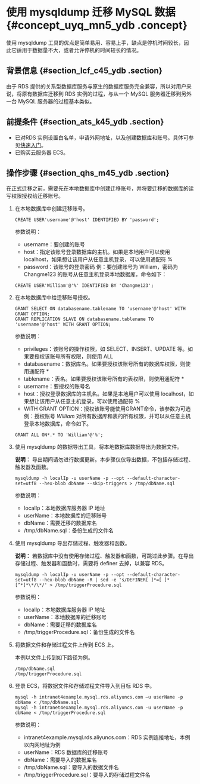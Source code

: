 # 使用 mysqldump 迁移 MySQL 数据 {#concept_uyq_mn5_ydb .concept}

使用 mysqldump 工具的优点是简单易用、容易上手，缺点是停机时间较长，因此它适用于数据量不大，或者允许停机的时间较长的情况。

## 背景信息 {#section_lcf_c45_ydb .section}

由于 RDS 提供的关系型数据库服务与原生的数据库服务完全兼容，所以对用户来说，将原有数据库迁移到 RDS 实例的过程，与从一个 MySQL 服务器迁移到另外一台 MySQL 服务器的过程基本类似。

## 前提条件 {#section_ats_k45_ydb .section}

-   已对RDS 实例设置白名单，申请外网地址，以及创建数据库和账号。具体可参见[快速入门](intl.zh-CN/用户指南/快速入门.md)。
-   已购买云服务器 ECS。

## 操作步骤 {#section_qhs_m45_ydb .section}

在正式迁移之前，需要先在本地数据库中创建迁移账号，并将要迁移的数据库的读写权限授权给迁移账号。

1.  在本地数据库中创建迁移账号。

    ```
    CREATE USER'username'@'host' IDENTIFIED BY 'password';
    ```

    参数说明：

    -   username：要创建的账号
    -   host：指定该账号登录数据库的主机。如果是本地用户可以使用 localhost，如果想让该用户从任意主机登录，可以使用通配符 %
    -   password：该账号的登录密码
    例：要创建账号为 William，密码为 Changme123 的账号从任意主机登录本地数据库，命令如下：

    ```
    CREATE USER'William'@'%' IDENTIFIED BY 'Changme123';
    ```

2.  在本地数据库中给迁移账号授权。

    ```
    GRANT SELECT ON databasename.tablename TO 'username'@'host' WITH GRANT OPTION;
    GRANT REPLICATION SLAVE ON databasename.tablename TO 'username'@'host' WITH GRANT OPTION;
    ```

    参数说明：

    -   privileges：该账号的操作权限，如 SELECT、INSERT、UPDATE 等。如果要授权该账号所有权限，则使用 ALL
    -   databasename：数据库名。如果要授权该账号所有的数据库权限，则使用通配符 \*
    -   tablename：表名。如果要授权该账号所有的表权限，则使用通配符 \*
    -   username：要授权的账号名
    -   host：授权登录数据库的主机名。如果是本地用户可以使用 localhost，如果想让该用户从任意主机登录，可以使用通配符 %
    -   WITH GRANT OPTION：授权该账号能使用GRANT命令，该参数为可选
    例：授权账号 *William* 对所有数据库和表的所有权限，并可以从任意主机登录本地数据库，命令如下。

    ```
    GRANT ALL ON*.* TO 'William'@'%';
    ```

3.  使用 mysqldump 的数据导出工具，将本地数据库数据导出为数据文件。

    **说明：** 导出期间请勿进行数据更新。本步骤仅仅导出数据，不包括存储过程、触发器及函数。

    ```
    mysqldump -h localIp -u userName -p --opt --default-character-set=utf8 --hex-blob dbName --skip-triggers > /tmp/dbName.sql
    ```

    参数说明：

    -   localIp：本地数据库服务器 IP 地址
    -   userName：本地数据库的迁移账号
    -   dbName：需要迁移的数据库名
    -   /tmp/dbName.sql：备份生成的文件名
4.  使用 mysqldump 导出存储过程、触发器和函数。

    **说明：** 若数据库中没有使用存储过程、触发器和函数，可跳过此步骤。在导出存储过程、触发器和函数时，需要将 definer 去掉，以兼容 RDS。

    ```
    mysqldump -h localIp -u userName -p --opt --default-character-set=utf8 --hex-blob dbName -R | sed -e 's/DEFINER[ ]*=[ ]*[^*]*\*/\*/' > /tmp/triggerProcedure.sql
    ```

    参数说明：

    -   localIp：本地数据库服务器 IP 地址
    -   userName：本地数据库的迁移账号
    -   dbName：需要迁移的数据库名
    -   /tmp/triggerProcedure.sql：备份生成的文件名
5.  将数据文件和存储过程文件上传到 ECS 上。

    本例以文件上传到如下路径为例。

    ```
    /tmp/dbName.sql
    /tmp/triggerProcedure.sql
    ```

6.  登录 ECS，将数据文件和存储过程文件导入到目标 RDS 中。

    ```
    mysql -h intranet4example.mysql.rds.aliyuncs.com –u userName -p dbName < /tmp/dbName.sql
    mysql -h intranet4example.mysql.rds.aliyuncs.com -u userName -p dbName < /tmp/triggerProcedure.sql
    ```

    参数说明：

    -   intranet4example.mysql.rds.aliyuncs.com：RDS 实例连接地址，本例以内网地址为例
    -   userName：RDS 数据库的迁移账号
    -   dbName：需要导入的数据库名
    -   /tmp/dbName.sql：要导入的数据文件名
    -   /tmp/triggerProcedure.sql：要导入的存储过程文件名

